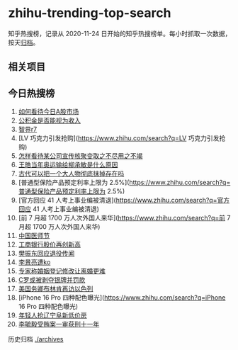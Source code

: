 # zhihu-trending-top-search

知乎热搜榜，记录从 2020-11-24
日开始的知乎热搜榜单。每小时抓取一次数据，按天[归档](./archives)。

## 相关项目

## 今日热搜榜

<!-- BEGIN -->
<!-- 最后更新时间 Thu Aug 22 2024 16:11:57 GMT+0800 (China Standard Time) -->

1. [如何看待今日A股市场](https://www.zhihu.com/search?q=如何看待今日A股市场)
1. [公积金是否能视为收入](https://www.zhihu.com/search?q=公积金是否能视为收入)
1. [智界r7](https://www.zhihu.com/search?q=智界r7)
1. [LV 巧克力引发抢购](https://www.zhihu.com/search?q=LV 巧克力引发抢购)
1. [怎样看待某公司宣传核聚变取之不尽用之不竭](https://www.zhihu.com/search?q=怎样看待某公司宣传核聚变取之不尽用之不竭)
1. [王皓当年奥运输给柳承敏是什么原因](https://www.zhihu.com/search?q=王皓当年奥运输给柳承敏是什么原因)
1. [古代可以把一个大人物彻底抹掉存在吗](https://www.zhihu.com/search?q=古代可以把一个大人物彻底抹掉存在吗)
1. [普通型保险产品预定利率上限为
   2.5%](https://www.zhihu.com/search?q=普通型保险产品预定利率上限为 2.5%)
1. [官方回应 41 人考上事业编被清退](https://www.zhihu.com/search?q=官方回应 41
   人考上事业编被清退)
1. [前 7 月超 1700 万人次外国人来华](https://www.zhihu.com/search?q=前 7 月超
   1700 万人次外国人来华)
1. [中国医师节](https://www.zhihu.com/search?q=中国医师节)
1. [工商银行股价再创新高](https://www.zhihu.com/search?q=工商银行股价再创新高)
1. [樊振东回应退役传闻](https://www.zhihu.com/search?q=樊振东回应退役传闻)
1. [李景亮遭ko](https://www.zhihu.com/search?q=李景亮遭ko)
1. [专家称婚姻登记修改让离婚更难](https://www.zhihu.com/search?q=专家称婚姻登记修改让离婚更难)
1. [C罗或被剥夺银牌并罚款](https://www.zhihu.com/search?q=C罗或被剥夺银牌并罚款)
1. [美国务卿布林肯再访以色列](https://www.zhihu.com/search?q=美国务卿布林肯再访以色列)
1. [iPhone 16 Pro 四种配色曝光](https://www.zhihu.com/search?q=iPhone 16 Pro
   四种配色曝光)
1. [年轻人抢辽宁阜新低价房](https://www.zhihu.com/search?q=年轻人抢辽宁阜新低价房)
1. [李毓毅受贿案一审获刑十一年](https://www.zhihu.com/search?q=李毓毅受贿案一审获刑十一年)

<!-- END -->

历史归档 [./archives](./archives)
